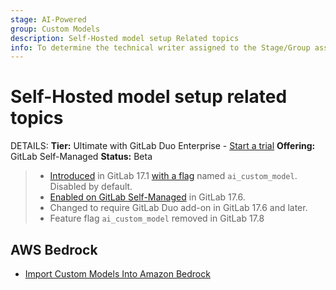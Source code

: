 ```yaml
---
stage: AI-Powered
group: Custom Models
description: Self-Hosted model setup Related topics
info: To determine the technical writer assigned to the Stage/Group associated with this page, see https://handbook.gitlab.com/handbook/product/ux/technical-writing/#assignments
---
```


# Self-Hosted model setup related topics

DETAILS:
**Tier:** Ultimate with GitLab Duo Enterprise - [Start a trial](https://about.gitlab.com/solutions/gitlab-duo-pro/sales/?type=free-trial)
**Offering:** GitLab Self-Managed
**Status:** Beta

> - [Introduced](https://gitlab.com/groups/gitlab-org/-/epics/12972) in GitLab 17.1 [with a flag](../../administration/feature_flags.md) named `ai_custom_model`. Disabled by default.
> - [Enabled on GitLab Self-Managed](https://gitlab.com/groups/gitlab-org/-/epics/15176) in GitLab 17.6.
> - Changed to require GitLab Duo add-on in GitLab 17.6 and later.
> - Feature flag `ai_custom_model` removed in GitLab 17.8

## AWS Bedrock

- [Import Custom Models Into Amazon Bedrock](https://www.youtube.com/watch?v=CA2AXfWWdpA)
